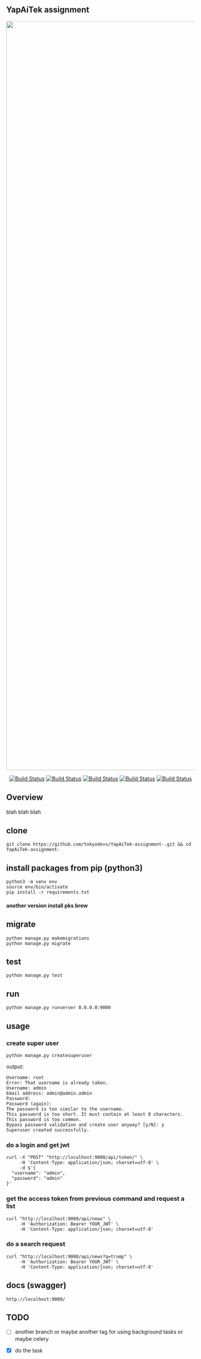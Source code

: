 
YapAiTek assignment
---------

<p align="center"><img src="https://raw.githubusercontent.com/tokyodevs/YapAiTek-assignment-/master/img.png" width="2000"></p>


<p align="center">
<a href=""><img src="https://img.shields.io/github/issues/tokyodevs/django3scaffold" alt="Build Status"></a>
<a href=""><img src="https://img.shields.io/github/forks/tokyodevs/django3scaffold" alt="Build Status"></a>
<a href=""><img src="https://img.shields.io/github/stars/tokyodevs/django3scaffold" alt="Build Status"></a>
<a href=""><img src="https://img.shields.io/github/license/tokyodevs/django3scaffold" alt="Build Status"></a>
<a href="https://img.shields.io/twitter/url?url=https%3A%2F%2Fgithub.com%2Ftokyodevs%2Fdjango3scaffold"><img src="https://img.shields.io/twitter/url?url=https%3A%2F%2Fgithub.com%2Ftokyodevs%2Fdjango3scaffold" alt="Build Status"></a>
</p>

Overview
---------
blah blah blah 


## clone 
```
git clone https://github.com/tokyodevs/YapAiTek-assignment-.git && cd YapAiTek-assignment-
```


## install packages from pip (python3)

```
python3 -m venv env
source env/bin/activate
pip install -r requirements.txt 
```


#### another version install pks brew


## migrate 
```
python manage.py makemigrations
python manage.py migrate
```

## test 
```
python manage.py test
```

## run  
```
python manage.py runserver 0.0.0.0:9000
```

## usage 

### create super user
```
python manage.py createsuperuser
```
output: 
```
Username: root
Error: That username is already taken.
Username: admin
Email address: admin@admin.admin
Password: 
Password (again): 
The password is too similar to the username.
This password is too short. It must contain at least 8 characters.
This password is too common.
Bypass password validation and create user anyway? [y/N]: y
Superuser created successfully.

```

### do a login and get jwt 

```
curl -X "POST" "http://localhost:9000/api/token/" \
     -H 'Content-Type: application/json; charset=utf-8' \
     -d $'{
  "username": "admin",
  "password": "admin"
}'

```

### get the access token from previous command and request a list 
```
curl "http://localhost:9000/api/news" \
     -H 'Authorization: Bearer YOUR_JWT' \
     -H 'Content-Type: application/json; charset=utf-8'
```

### do a search request
```
curl "http://localhost:9000/api/news?q=trump" \
     -H 'Authorization: Bearer YOUR_JWT' \
     -H 'Content-Type: application/json; charset=utf-8'
```





## docs (swagger)
```
http://localhost:9000/
```

## TODO
- [ ] another branch or maybe another tag for using background tasks or maybe celery 

- [x] do the task